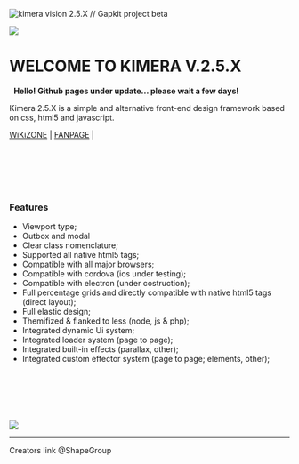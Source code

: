 ![kimera vision 2.5.X // Gapkit project beta](https://github.com/ShapeGroup/kimera-frontend-framework)


![](https://i.imgur.com/Itxnmd1.jpg)

# WELCOME TO KIMERA V.2.5.X

&nbsp;
**Hello! Github pages under update... please wait a few days!**
&nbsp;

Kimera 2.5.X is a simple and alternative front-end design framework based on css, html5 and javascript.

[WiKiZONE](https://github.com/ShapeGroup/rora-js) | [FANPAGE](https://www.facebook.com/KimeraFramework/) | 

&nbsp;
---
&nbsp;
### Features

- Viewport type;
- Outbox and modal
- Clear class nomenclature;
- Supported all native html5 tags;
- Compatible with all major browsers;
- Compatible with cordova (ios under testing);
- Compatible with electron (under costruction);
- Full percentage grids and directly compatible with native html5 tags (direct layout);
- Full elastic design;
- Themifized & flanked to less (node, js & php);
- Integrated dynamic Ui system;
- Integrated loader system (page to page);
- Integrated built-in effects (parallax, other);
- Integrated custom effector system (page to page; elements, other);

&nbsp;
---


&nbsp;

![](https://i.imgur.com/HhLl2Ct.jpg)

---

Creators link @ShapeGroup
